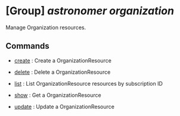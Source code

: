 # [Group] _astronomer organization_

Manage Organization resources.

## Commands

- [create](/Commands/astronomer/organization/_create.md)
: Create a OrganizationResource

- [delete](/Commands/astronomer/organization/_delete.md)
: Delete a OrganizationResource

- [list](/Commands/astronomer/organization/_list.md)
: List OrganizationResource resources by subscription ID

- [show](/Commands/astronomer/organization/_show.md)
: Get a OrganizationResource

- [update](/Commands/astronomer/organization/_update.md)
: Update a OrganizationResource
